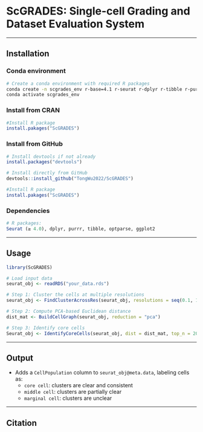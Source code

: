 
# ScGRADES: Single-cell Grading and Dataset Evaluation System

---

## Installation

### Conda environment

```bash
# Create a conda environment with required R packages
conda create -n scgrades_env r-base=4.1 r-seurat r-dplyr r-tibble r-purrr r-optparse r-ggplot2 -c conda-forge -c bioconda
conda activate scgrades_env
```
### Install from CRAN

```r
#Install R package
install.pakages("ScGRADES")
```

### Install from GitHub

```r
# Install devtools if not already
install.packages("devtools")

# Install directly from GitHub
devtools::install_github("TongWu2022/ScGRADES")

#Install R package
install.pakages("ScGRADES")
```

### Dependencies


```r
# R packages:
Seurat (≥ 4.0), dplyr, purrr, tibble, optparse, ggplot2
```

---

## Usage

```r
library(ScGRADES)

# Load input data
seurat_obj <- readRDS("your_data.rds")

# Step 1: Cluster the cells at multiple resolutions
seurat_obj <- FindClusterAcrossRes(seurat_obj, resolutions = seq(0.1, 1.5, 0.1))

# Step 2: Compute PCA-based Euclidean distance
dist_mat <- BuildCellGraph(seurat_obj, reduction = "pca")

# Step 3: Identify core cells
Seurat_obj <- IdentifyCoreCells(seurat_obj, dist = dist_mat, top_n = 20, resolutions = seq(0.1, 1.5, 0.1))
```

---

## Output

- Adds a `CellPopulation` column to `seurat_obj@meta.data`, labeling cells as:
  - `core cell`: clusters are clear and consistent
  - `middle cell`: clusters are partially clear
  - `marginal cell`: clusters are unclear


---

## Citation


